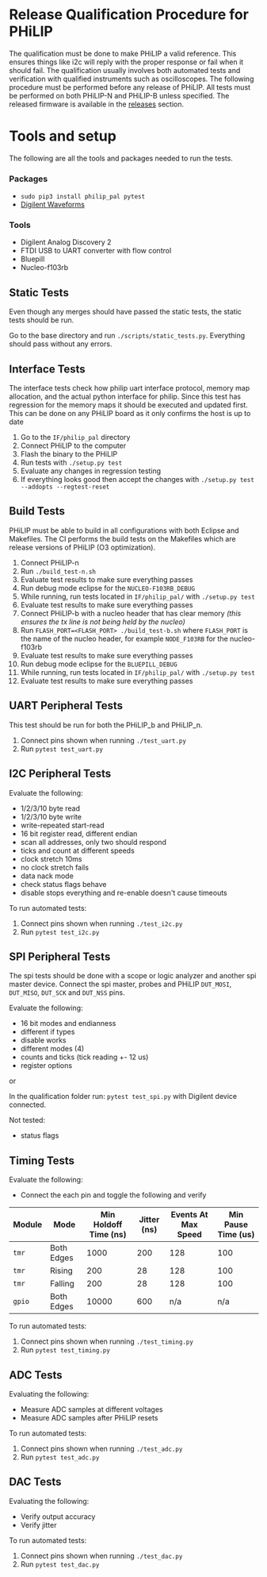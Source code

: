 # Release Qualification Procedure for PHiLIP
The qualification must be done to make PHiLIP a valid reference.
This ensures things like i2c will reply with the proper response or fail when it should fail.
The qualification usually involves both automated tests and verification with qualified instruments such as oscilloscopes.
The following procedure must be performed before any release of PHiLIP.
All tests must be performed on both PHiLIP-N and PHiLIP-B unless specified.
The released firmware is available in the [releases](https://github.com/riot-appstore/PHiLIP/releases) section.

# Tools and setup
The following are all the tools and packages needed to run the tests.

### Packages
- `sudo pip3 install philip_pal pytest`
- [Digilent Waveforms](https://reference.digilentinc.com/reference/software/waveforms/waveforms-3/start)

### Tools
- Digilent Analog Discovery 2
- FTDI USB to UART converter with flow control
- Bluepill
- Nucleo-f103rb


## Static Tests
Even though any merges should have passed the static tests, the static tests should be run.

Go to the base directory and run `./scripts/static_tests.py`.
Everything should pass without any errors.

## Interface Tests
The interface tests check how philip uart interface protocol, memory map allocation, and the actual python interface for philip.
Since this test has regression for the memory maps it should be executed and updated first.
This can be done on any PHiLIP board as it only confirms the host is up to date

1. Go to the `IF/philip_pal` directory
1. Connect PHiLIP to the computer
1. Flash the binary to the PHiLIP
1. Run tests with `./setup.py test`
1. Evaluate any changes in regression testing
1. If everything looks good then accept the changes with `./setup.py test --addopts --regtest-reset`

## Build Tests
PHiLIP must be able to build in all configurations with both Eclipse and Makefiles.
The CI performs the build tests on the Makefiles which are release versions of PHiLIP (O3 optimization).

1. Connect PHiLIP-n
1. Run `./build_test-n.sh`
1. Evaluate test results to make sure everything passes
1. Run debug mode eclipse for the `NUCLEO-F103RB_DEBUG`
1. While running, run tests located in `IF/philip_pal/` with `./setup.py test`
1. Evaluate test results to make sure everything passes
1. Connect PHiLIP-b with a nucleo header that has clear memory _(this ensures the tx line is not being held by the nucleo)_
1. Run `FLASH_PORT=<FLASH_PORT> ./build_test-b.sh` where `FLASH_PORT` is the name of the nucleo header, for example `NODE_F103RB` for the nucleo-f103rb
1. Evaluate test results to make sure everything passes
1. Run debug mode eclipse for the `BLUEPILL_DEBUG`
1. While running, run tests located in `IF/philip_pal/` with `./setup.py test`
1. Evaluate test results to make sure everything passes

##  UART Peripheral Tests
This test should be run for both the PHiLIP_b and PHiLIP_n.

1. Connect pins shown when running `./test_uart.py`
1. Run `pytest test_uart.py`


## I2C Peripheral Tests
Evaluate the following:
- 1/2/3/10 byte read
- 1/2/3/10 byte write
- write-repeated start-read
- 16 bit register read, different endian
- scan all addresses, only two should respond
- ticks and count at different speeds
- clock stretch 10ms
- no clock stretch fails
- data nack mode
- check status flags behave
- disable stops everything and re-enable doesn't cause timeouts

To run automated tests:
1. Connect pins shown when running `./test_i2c.py`
1. Run `pytest test_i2c.py`


## SPI Peripheral Tests

The spi tests should be done with a scope or logic analyzer and another spi master device.
Connect the spi master, probes and PHiLIP `DUT_MOSI`, `DUT_MISO`, `DUT_SCK` and `DUT_NSS` pins.

Evaluate the following:
- 16 bit modes and endianness
- different if types
- disable works
- different modes (4)
- counts and ticks (tick reading +- 12 us)
- register options

or

In the qualification folder run: `pytest test_spi.py` with Digilent device connected.

Not tested:
- status flags


## Timing Tests

Evaluate the following:
- Connect the each pin and toggle the following and verify

| Module | Mode | Min Holdoff Time (ns) | Jitter (ns) |Events At Max Speed | Min Pause Time (us) |
|-|-|-| -|-|-|
| `tmr`  |  Both Edges | 1000  | 200  |  128 | 100
| `tmr`  |  Rising | 200  | 28  |  128 | 100
| `tmr`  |  Falling | 200  | 28  |  128 | 100
| `gpio`  | Both Edges |  10000 | 600  | n/a  |  n/a |

To run automated tests:
1. Connect pins shown when running `./test_timing.py`
1. Run `pytest test_timing.py`

## ADC Tests

Evaluating the following:
- Measure ADC samples at different voltages
- Measure ADC samples after PHiLIP resets

To run automated tests:
1. Connect pins shown when running `./test_adc.py`
1. Run `pytest test_adc.py`

## DAC Tests

Evaluating the following:
- Verify output accuracy
- Verify jitter

To run automated tests:
1. Connect pins shown when running `./test_dac.py`
1. Run `pytest test_dac.py`
